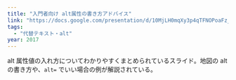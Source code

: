 ```yaml
---
title: "入門者向け alt属性の書き方アドバイス"
link: "https://docs.google.com/presentation/d/10MjLH0mqXy3p4qTFNOPoaFz_PAOc0k9nLP_ID4mvnd0/edit#slide=id.p"
tags:
  - "代替テキスト・alt"
year: 2017
---
```


alt 属性値の入れ方についてわかりやすくまとめられているスライド。地図の alt の書き方や、`alt=` でいい場合の例が解説されている。
